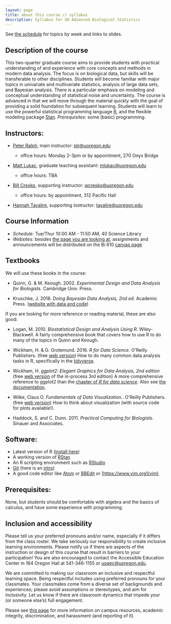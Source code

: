 ```yaml
---
layout: page
title: about this course // syllabus
description: Syllabus for UO Advanced Biological Statistics
---
```


See [the schedule](schedule.html) for topics by week and links to slides.

## Description of the course

This two-quarter graduate course aims to provide students with practical
understanding of and experience with core concepts and methods in modern data
analysis. The focus is on biological data, but skills will be transferable to
other disciplines. Students will become familiar with major topics in
univariate and multivariate statistics, analysis of large data sets, and
Bayesian analysis. There is a particular emphasis on modeling and conceptual
understanding of statistical noise and uncertainty. The course is advanced in
that we will move through the material quickly with the goal of providing
a solid foundation for subsequent learning. Students will learn to use the
powerful statistical programming language [R](https://r-project.org), and the
flexible modeling package [Stan](https://mc-stan.org). *Prerequisites:*
some (basic) programming.

## Instructors:

- [Peter Ralph](https://pages.uoregon.edu/plr/), main instructor: plr@uoregon.edu
    * office hours: Monday 2-3pm or by appointment, 270 Onyx Bridge

- [Matt Lukac](https://ie2.uoregon.edu/people/lukac/), graduate teaching assistant: mlukac@uoregon.edu
    * office hours: TBA

- [Bill Cresko](https://creskolab.uoregon.edu/), supporting instructor: wcresko@uoregon.edu
    * office hours: by appointment, 312 Pacific Hall

- [Hannah Tavalire](https://creskolab.uoregon.edu/hannah), supporting instructor: tavalire@uoregon.edu

## Course Information

- *Schedule:* Tue/Thur 10:00 AM - 11:50 AM, 40 Science Library
- *Websites:* besides [the page you are looking at](https://petrelharp.github.io/UO_ABS/),
    assignments and announcements will be distributed on the Bi 610 [canvas page](https://canvas.uoregon.edu/)

## Textbooks

We will use these books in the course:

* Quinn, G. & M. Keough. 2002. *Experimental Design and Data Analysis for Biologists.* Cambridge Univ. Press.

* Kruschke, J. 2018. *Doing Bayesian Data Analysis, 2nd ed.* Academic Press. ([website with data and code](https://sites.google.com/site/doingbayesiandataanalysis/))


If you are looking for more reference or reading material, these are also good:

* Logan, M. 2010. *Biostatistical Design and Analysis Using R.* Wiley-Blackwell.
    A fairly comprehensive book that covers how to use R to do many of the topics in Quinn and Keough.

* Wickham, H. & G. Grolemund. 2016. *R for Data Science.* O'Reilly Publishers. (free [web version](https://r4ds.had.co.nz/))
    How to do many common data analysis tasks in R, specifically in the [tidyverse](http://www.tidyverse.org).

* Wickham, H. *ggplot2: Elegant Graphics for Data Analysis, 2nd edition* (free [web version](https://ggplot2-book.org/) of the in-process 3rd edition)
    A more comprehensive reference to ggplot2 than the [chapter of *R for data science*](https://r4ds.had.co.nz/data-visualisation.html).
    Also see [the documentation](https://ggplot2.tidyverse.org/index.html).


* Wilke, Claus O. *Fundamentals of Data Visualization.*. O'Reilly Publishers. (free [web version](https://serialmentor.com/dataviz/))
    How to think about visualization (with source code for plots available!).

* Haddock, S. and C. Dunn. 2011. *Practical Computing for Biologists.* Sinauer and Associates. 

## Software:

* Latest version of R ([install here](https://www.r-project.org))
* A working version of [RStan](https://mc-stan.org/users/interfaces/rstan.html)
* An R scripting environment such as [RStudio](https://www.rstudio.org)
* [Git](https://git-scm.com/downloads) (here is an [intro](https://jvns.ca/blog/2018/10/27/new-zine--oh-shit--git-/))
* A good code editor like [Atom](https://atom.io) or [BBEdit](https://www.barebones.com/products/bbedit/) or [https://www.vim.org](vim)

## Prerequisites:

None, but students should be comfortable with algebra and the basics of calculus,
and have some experience with programming.

## Inclusion and accessibility

Please tell us your preferred pronouns and/or name,
especially if it differs from the class roster.
We take seriously our responsibility to create inclusive learning environments.
Please notify us if there are aspects of the instruction or design of this
course that result in barriers to your participation! You are also encouraged
to contact the Accessible Education Center in 164 Oregon Hall at 541-346-1155
or uoaec@uoregon.edu.

We are committed to making our classroom an inclusive and respectful learning space.
Being respectful includes using preferred pronouns for your classmates.
Your classmates come from a diverse set of backgrounds and experiences;
please avoid assumptions or stereotypes, and aim for inclusivity.
Let us know if there are classroom dynamics that impede your (or someone else’s) full engagement. 

Please see [this page](policies.html) for more information on
campus resources, academic integrity, discrimination, and harassment (and reporting of it).

